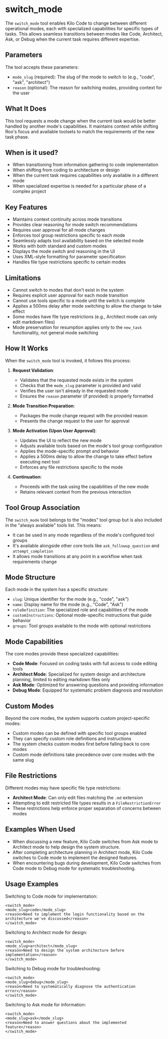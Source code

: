 # switch_mode

The `switch_mode` tool enables Kilo Code to change between different operational modes, each with specialized capabilities for specific types of tasks. This allows seamless transitions between modes like Code, Architect, Ask, or Debug when the current task requires different expertise.

## Parameters

The tool accepts these parameters:

- `mode_slug` (required): The slug of the mode to switch to (e.g., "code", "ask", "architect")
- `reason` (optional): The reason for switching modes, providing context for the user

## What It Does

This tool requests a mode change when the current task would be better handled by another mode's capabilities. It maintains context while shifting Roo's focus and available toolsets to match the requirements of the new task phase.

## When is it used?

- When transitioning from information gathering to code implementation
- When shifting from coding to architecture or design
- When the current task requires capabilities only available in a different mode
- When specialized expertise is needed for a particular phase of a complex project

## Key Features

- Maintains context continuity across mode transitions
- Provides clear reasoning for mode switch recommendations
- Requires user approval for all mode changes
- Enforces tool group restrictions specific to each mode
- Seamlessly adapts tool availability based on the selected mode
- Works with both standard and custom modes
- Displays the mode switch and reasoning in the UI
- Uses XML-style formatting for parameter specification
- Handles file type restrictions specific to certain modes

## Limitations

- Cannot switch to modes that don't exist in the system
- Requires explicit user approval for each mode transition
- Cannot use tools specific to a mode until the switch is complete
- Applies a 500ms delay after mode switching to allow the change to take effect
- Some modes have file type restrictions (e.g., Architect mode can only edit markdown files)
- Mode preservation for resumption applies only to the `new_task` functionality, not general mode switching

## How It Works

When the `switch_mode` tool is invoked, it follows this process:

1. **Request Validation**:
   - Validates that the requested mode exists in the system
   - Checks that the `mode_slug` parameter is provided and valid
   - Verifies the user isn't already in the requested mode
   - Ensures the `reason` parameter (if provided) is properly formatted

2. **Mode Transition Preparation**:
   - Packages the mode change request with the provided reason
   - Presents the change request to the user for approval

3. **Mode Activation (Upon User Approval)**:
   - Updates the UI to reflect the new mode
   - Adjusts available tools based on the mode's tool group configuration
   - Applies the mode-specific prompt and behavior
   - Applies a 500ms delay to allow the change to take effect before executing next tool
   - Enforces any file restrictions specific to the mode

4. **Continuation**:
   - Proceeds with the task using the capabilities of the new mode
   - Retains relevant context from the previous interaction

## Tool Group Association

The `switch_mode` tool belongs to the "modes" tool group but is also included in the "always available" tools list. This means:

- It can be used in any mode regardless of the mode's configured tool groups
- It's available alongside other core tools like `ask_followup_question` and `attempt_completion`
- It allows mode transitions at any point in a workflow when task requirements change

## Mode Structure

Each mode in the system has a specific structure:

- `slug`: Unique identifier for the mode (e.g., "code", "ask")
- `name`: Display name for the mode (e.g., "Code", "Ask")
- `roleDefinition`: The specialized role and capabilities of the mode
- `customInstructions`: Optional mode-specific instructions that guide behavior
- `groups`: Tool groups available to the mode with optional restrictions

## Mode Capabilities

The core modes provide these specialized capabilities:

- **Code Mode**: Focused on coding tasks with full access to code editing tools
- **Architect Mode**: Specialized for system design and architecture planning, limited to editing markdown files only
- **Ask Mode**: Optimized for answering questions and providing information
- **Debug Mode**: Equipped for systematic problem diagnosis and resolution

## Custom Modes

Beyond the core modes, the system supports custom project-specific modes:

- Custom modes can be defined with specific tool groups enabled
- They can specify custom role definitions and instructions
- The system checks custom modes first before falling back to core modes
- Custom mode definitions take precedence over core modes with the same slug

## File Restrictions

Different modes may have specific file type restrictions:

- **Architect Mode**: Can only edit files matching the `.md` extension
- Attempting to edit restricted file types results in a `FileRestrictionError`
- These restrictions help enforce proper separation of concerns between modes

## Examples When Used

- When discussing a new feature, Kilo Code switches from Ask mode to Architect mode to help design the system structure.
- After completing architecture planning in Architect mode, Kilo Code switches to Code mode to implement the designed features.
- When encountering bugs during development, Kilo Code switches from Code mode to Debug mode for systematic troubleshooting.

## Usage Examples

Switching to Code mode for implementation:
```
<switch_mode>
<mode_slug>code</mode_slug>
<reason>Need to implement the login functionality based on the architecture we've discussed</reason>
</switch_mode>
```

Switching to Architect mode for design:
```
<switch_mode>
<mode_slug>architect</mode_slug>
<reason>Need to design the system architecture before implementation</reason>
</switch_mode>
```

Switching to Debug mode for troubleshooting:
```
<switch_mode>
<mode_slug>debug</mode_slug>
<reason>Need to systematically diagnose the authentication error</reason>
</switch_mode>
```

Switching to Ask mode for information:
```
<switch_mode>
<mode_slug>ask</mode_slug>
<reason>Need to answer questions about the implemented feature</reason>
</switch_mode>
```

